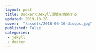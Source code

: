 ```yaml
---
layout: post
title: DockerでJekyll環境を構築する
updated: 2019-10-28
cover:  "/assets/2018-06-10-disqus.jpg"
published: False
categories:
 - jekyll
 - docker
---
```


